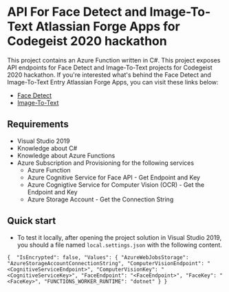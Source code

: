 # API For Face Detect and Image-To-Text Atlassian Forge Apps for Codegeist 2020 hackathon

This project contains an Azure Function written in C#. This project exposes API endpoints for Face Detect and Image-To-Text projects for Codegeist 2020 hackathon. If you're interested what's behind the Face Detect and Image-To-Text Entry Atlassian Forge Apps, you can visit these links below:

- [Face Detect](https://github.com/mecvillarina/forge-mecodes-face-detect)
- [Image-To-Text](https://github.com/mecvillarina/forge-mecodes-image-to-text)

## Requirements

- Visual Studio 2019
- Knowledge about C#
- Knowledge about Azure Functions
- Azure Subscription and Provisioning for the following services
  - Azure Function
  - Azure Cognitive Service for Face API - Get Endpoint and Key
  - Azure Cognigtive Service for Computer Vision (OCR) - Get the Endpoint and Key 
  - Azure Storage Account - Get the Connection String
  
## Quick start
- To test it locally, after opening the project solution in Visual Studio 2019, you should a file named `local.settings.json` with the following content.

`
{ 
  "IsEncrypted": false,
  "Values": {
    "AzureWebJobsStorage": "AzureStorageAccountConnectionString",
    "ComputerVisionEndpoint": "<CognitiveServiceEndpoint>",
    "ComputerVisionKey": "<CognitiveServiceKey>",
	"FaceEndpoint": "<FaceEndpoint>",
    "FaceKey": "<FaceKey>",
    "FUNCTIONS_WORKER_RUNTIME": "dotnet"
  }
}
`

